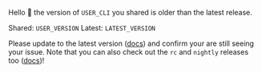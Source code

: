 Hello :wave: the version of `USER_CLI` you shared is older than the latest release.

Shared: `USER_VERSION`
Latest: `LATEST_VERSION`

Please update to the latest version ([docs](https://developer.salesforce.com/docs/atlas.en-us.sfdx_setup.meta/sfdx_setup/sfdx_setup_update_cli.htm)) and confirm your are still seeing your issue.
Note that you can also check out the `rc` and `nightly` releases too ([docs](https://developer.salesforce.com/docs/atlas.en-us.sfdx_setup.meta/sfdx_setup/sfdx_setup_install_cli_rc.htm))!
